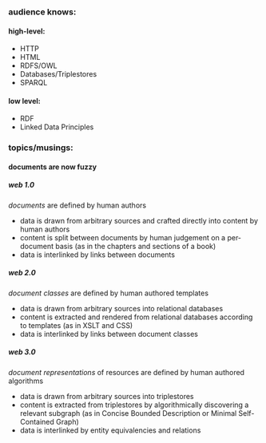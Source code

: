 ### audience knows:

#### high-level:

- HTTP
- HTML
- RDFS/OWL
- Databases/Triplestores
- SPARQL

#### low level:

- RDF
- Linked Data Principles


### topics/musings:

#### documents are now fuzzy

##### web 1.0

*documents* are defined by human authors

- data is drawn from arbitrary sources and crafted directly into content by human authors
- content is split between documents by human judgement on a per-document basis (as in the chapters and sections of a book)
- data is interlinked by links between documents

##### web 2.0

*document classes* are defined by human authored templates

- data is drawn from arbitrary sources into relational databases
- content is extracted and rendered from relational databases according to templates (as in XSLT and CSS)
- data is interlinked by links between document classes

##### web 3.0

*document representations* of resources are defined by human authored algorithms

- data is drawn from arbitrary sources into triplestores
- content is extracted from triplestores by algorithmically discovering a relevant subgraph (as in Concise Bounded Description or Minimal Self-Contained Graph)
- data is interlinked by entity equivalencies and relations
